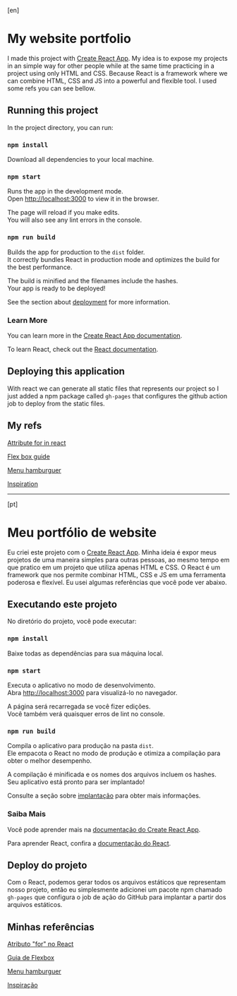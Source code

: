 [en]
# My website portfolio

I made this project with [Create React App](https://github.com/facebook/create-react-app). My idea is to expose my projects in an simple way for other people while at the same time practicing in a project using only HTML and CSS. Because React is a framework where we can combine HTML, CSS and JS into a powerful and flexible tool. I used some refs you can see bellow.

## Running this project

In the project directory, you can run:

### `npm install`

Download all dependencies to your local machine.

### `npm start`

Runs the app in the development mode.\
Open [http://localhost:3000](http://localhost:3000) to view it in the browser.

The page will reload if you make edits.\
You will also see any lint errors in the console.

### `npm run build`

Builds the app for production to the `dist` folder.\
It correctly bundles React in production mode and optimizes the build for the best performance.

The build is minified and the filenames include the hashes.\
Your app is ready to be deployed!

See the section about [deployment](https://facebook.github.io/create-react-app/docs/deployment) for more information.


### Learn More

You can learn more in the [Create React App documentation](https://facebook.github.io/create-react-app/docs/getting-started).

To learn React, check out the [React documentation](https://reactjs.org/).

## Deploying this application

With react we can generate all static files that represents our project so I just added a npm package called `gh-pages` that configures the github action job to deploy from the static files.

## My refs

[Attribute for in react](https://timmousk.com/blog/react-label-for/)

[Flex box guide](https://origamid.com/projetos/flexbox-guia-completo/)

[Menu hamburguer](https://vidafullstack.com.br/html/como-criar-um-menu-hamburguer-com-html-e-css/)

[Inspiration](https://github.com/jigar-sable/Portfolio-Website)

---

[pt]

# Meu portfólio de website

Eu criei este projeto com o [Create React App](https://github.com/facebook/create-react-app). Minha ideia é expor meus projetos de uma maneira simples para outras pessoas, ao mesmo tempo em que pratico em um projeto que utiliza apenas HTML e CSS. O React é um framework que nos permite combinar HTML, CSS e JS em uma ferramenta poderosa e flexível. Eu usei algumas referências que você pode ver abaixo.

## Executando este projeto

No diretório do projeto, você pode executar:

### `npm install`

Baixe todas as dependências para sua máquina local.

### `npm start`

Executa o aplicativo no modo de desenvolvimento.\
Abra [http://localhost:3000](http://localhost:3000) para visualizá-lo no navegador.

A página será recarregada se você fizer edições.\
Você também verá quaisquer erros de lint no console.

### `npm run build`

Compila o aplicativo para produção na pasta `dist`.\
Ele empacota o React no modo de produção e otimiza a compilação para obter o melhor desempenho.

A compilação é minificada e os nomes dos arquivos incluem os hashes.\
Seu aplicativo está pronto para ser implantado!

Consulte a seção sobre [implantação](https://facebook.github.io/create-react-app/docs/deployment) para obter mais informações.


### Saiba Mais

Você pode aprender mais na [documentação do Create React App](https://facebook.github.io/create-react-app/docs/getting-started).

Para aprender React, confira a [documentação do React](https://reactjs.org/).

## Deploy do projeto

Com o React, podemos gerar todos os arquivos estáticos que representam nosso projeto, então eu simplesmente adicionei um pacote npm chamado `gh-pages` que configura o job de ação do GitHub para implantar a partir dos arquivos estáticos.

## Minhas referências

[Atributo "for" no React](https://timmousk.com/blog/react-label-for/)

[Guia de Flexbox](https://origamid.com/projetos/flexbox-guia-completo/)

[Menu hamburguer](https://vidafullstack.com.br/html/como-criar-um-menu-hamburguer-com-html-e-css/)

[Inspiração](https://github.com/jigar-sable/Portfolio-Website)